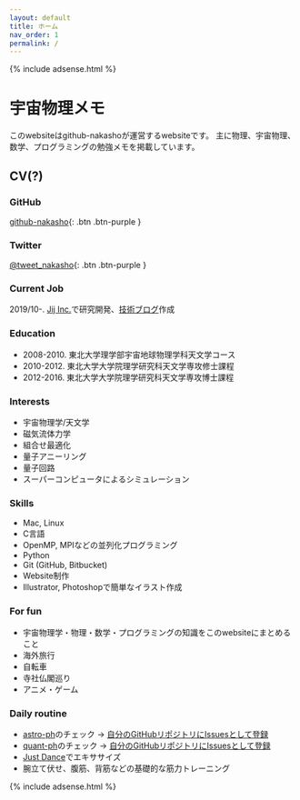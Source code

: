 ```yaml
---
layout: default
title: ホーム
nav_order: 1
permalink: /
---
```


{% include adsense.html %} 

# 宇宙物理メモ

このwebsiteはgithub-nakashoが運営するwebsiteです。
主に物理、宇宙物理、数学、プログラミングの勉強メモを掲載しています。

## CV(?)

### GitHub

[github-nakasho](https://github.com/github-nakasho){: .btn .btn-purple }

### Twitter

[@tweet_nakasho](https://twitter.com/tweet_nakasho){: .btn .btn-purple }

### Current Job

2019/10-. [Jij Inc.](https://j-ij.com/ja/)で研究開発、[技術ブログ](https://jijtech.hatenablog.com/)作成

### Education

* 2008-2010. 東北大学理学部宇宙地球物理学科天文学コース
* 2010-2012. 東北大学大学院理学研究科天文学専攻修士課程
* 2012-2016. 東北大学大学院理学研究科天文学専攻博士課程  

### Interests

* 宇宙物理学/天文学
* 磁気流体力学
* 組合せ最適化
* 量子アニーリング
* 量子回路
* スーパーコンピュータによるシミュレーション  

### Skills

* Mac, Linux
* C言語
* OpenMP, MPIなどの並列化プログラミング
* Python
* Git (GitHub, Bitbucket)
* Website制作
* Illustrator, Photoshopで簡単なイラスト作成

### For fun

* 宇宙物理学・物理・数学・プログラミングの知識をこのwebsiteにまとめること
* 海外旅行
* 自転車
* 寺社仏閣巡り  
* アニメ・ゲーム

### Daily routine

* [astro-ph](https://arxiv.org/list/astro-ph/new)のチェック -> [自分のGitHubリポジトリにIssuesとして登録](https://github.com/github-nakasho/astroph/issues)
* [quant-ph](https://arxiv.org/list/quant-ph/new)のチェック -> [自分のGitHubリポジトリにIssuesとして登録](https://github.com/github-nakasho/quantph/issues)
* [Just Dance](https://justdancenow.com/)でエキササイズ
* 腕立て伏せ、腹筋、背筋などの基礎的な筋力トレーニング

{% include adsense.html %} 